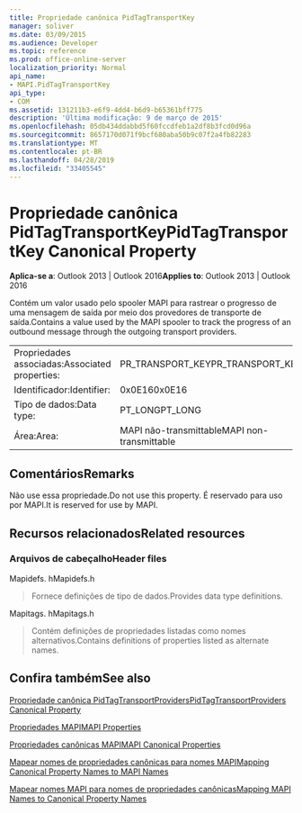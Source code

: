 ```yaml
---
title: Propriedade canônica PidTagTransportKey
manager: soliver
ms.date: 03/09/2015
ms.audience: Developer
ms.topic: reference
ms.prod: office-online-server
localization_priority: Normal
api_name:
- MAPI.PidTagTransportKey
api_type:
- COM
ms.assetid: 131211b3-e6f9-4dd4-b6d9-b65361bff775
description: 'Última modificação: 9 de março de 2015'
ms.openlocfilehash: 05db434ddabbd5f60fccdfeb1a2df8b3fcd0d96a
ms.sourcegitcommit: 8657170d071f9bcf680aba50b9c07f2a4fb82283
ms.translationtype: MT
ms.contentlocale: pt-BR
ms.lasthandoff: 04/28/2019
ms.locfileid: "33405545"
---
```

# <a name="pidtagtransportkey-canonical-property"></a><span data-ttu-id="372a8-103">Propriedade canônica PidTagTransportKey</span><span class="sxs-lookup"><span data-stu-id="372a8-103">PidTagTransportKey Canonical Property</span></span>

  
  
<span data-ttu-id="372a8-104">**Aplica-se a**: Outlook 2013 | Outlook 2016</span><span class="sxs-lookup"><span data-stu-id="372a8-104">**Applies to**: Outlook 2013 | Outlook 2016</span></span> 
  
<span data-ttu-id="372a8-105">Contém um valor usado pelo spooler MAPI para rastrear o progresso de uma mensagem de saída por meio dos provedores de transporte de saída.</span><span class="sxs-lookup"><span data-stu-id="372a8-105">Contains a value used by the MAPI spooler to track the progress of an outbound message through the outgoing transport providers.</span></span>
  
|||
|:-----|:-----|
|<span data-ttu-id="372a8-106">Propriedades associadas:</span><span class="sxs-lookup"><span data-stu-id="372a8-106">Associated properties:</span></span>  <br/> |<span data-ttu-id="372a8-107">PR_TRANSPORT_KEY</span><span class="sxs-lookup"><span data-stu-id="372a8-107">PR_TRANSPORT_KEY</span></span>  <br/> |
|<span data-ttu-id="372a8-108">Identificador:</span><span class="sxs-lookup"><span data-stu-id="372a8-108">Identifier:</span></span>  <br/> |<span data-ttu-id="372a8-109">0x0E16</span><span class="sxs-lookup"><span data-stu-id="372a8-109">0x0E16</span></span>  <br/> |
|<span data-ttu-id="372a8-110">Tipo de dados:</span><span class="sxs-lookup"><span data-stu-id="372a8-110">Data type:</span></span>  <br/> |<span data-ttu-id="372a8-111">PT_LONG</span><span class="sxs-lookup"><span data-stu-id="372a8-111">PT_LONG</span></span>  <br/> |
|<span data-ttu-id="372a8-112">Área:</span><span class="sxs-lookup"><span data-stu-id="372a8-112">Area:</span></span>  <br/> |<span data-ttu-id="372a8-113">MAPI não-transmittable</span><span class="sxs-lookup"><span data-stu-id="372a8-113">MAPI non-transmittable</span></span>  <br/> |
   
## <a name="remarks"></a><span data-ttu-id="372a8-114">Comentários</span><span class="sxs-lookup"><span data-stu-id="372a8-114">Remarks</span></span>

<span data-ttu-id="372a8-115">Não use essa propriedade.</span><span class="sxs-lookup"><span data-stu-id="372a8-115">Do not use this property.</span></span> <span data-ttu-id="372a8-116">É reservado para uso por MAPI.</span><span class="sxs-lookup"><span data-stu-id="372a8-116">It is reserved for use by MAPI.</span></span>
  
## <a name="related-resources"></a><span data-ttu-id="372a8-117">Recursos relacionados</span><span class="sxs-lookup"><span data-stu-id="372a8-117">Related resources</span></span>

### <a name="header-files"></a><span data-ttu-id="372a8-118">Arquivos de cabeçalho</span><span class="sxs-lookup"><span data-stu-id="372a8-118">Header files</span></span>

<span data-ttu-id="372a8-119">Mapidefs. h</span><span class="sxs-lookup"><span data-stu-id="372a8-119">Mapidefs.h</span></span>
  
> <span data-ttu-id="372a8-120">Fornece definições de tipo de dados.</span><span class="sxs-lookup"><span data-stu-id="372a8-120">Provides data type definitions.</span></span>
    
<span data-ttu-id="372a8-121">Mapitags. h</span><span class="sxs-lookup"><span data-stu-id="372a8-121">Mapitags.h</span></span>
  
> <span data-ttu-id="372a8-122">Contém definições de propriedades listadas como nomes alternativos.</span><span class="sxs-lookup"><span data-stu-id="372a8-122">Contains definitions of properties listed as alternate names.</span></span>
    
## <a name="see-also"></a><span data-ttu-id="372a8-123">Confira também</span><span class="sxs-lookup"><span data-stu-id="372a8-123">See also</span></span>



[<span data-ttu-id="372a8-124">Propriedade canônica PidTagTransportProviders</span><span class="sxs-lookup"><span data-stu-id="372a8-124">PidTagTransportProviders Canonical Property</span></span>](pidtagtransportproviders-canonical-property.md)


[<span data-ttu-id="372a8-125">Propriedades MAPI</span><span class="sxs-lookup"><span data-stu-id="372a8-125">MAPI Properties</span></span>](mapi-properties.md)
  
[<span data-ttu-id="372a8-126">Propriedades canônicas MAPI</span><span class="sxs-lookup"><span data-stu-id="372a8-126">MAPI Canonical Properties</span></span>](mapi-canonical-properties.md)
  
[<span data-ttu-id="372a8-127">Mapear nomes de propriedades canônicas para nomes MAPI</span><span class="sxs-lookup"><span data-stu-id="372a8-127">Mapping Canonical Property Names to MAPI Names</span></span>](mapping-canonical-property-names-to-mapi-names.md)
  
[<span data-ttu-id="372a8-128">Mapear nomes MAPI para nomes de propriedades canônicas</span><span class="sxs-lookup"><span data-stu-id="372a8-128">Mapping MAPI Names to Canonical Property Names</span></span>](mapping-mapi-names-to-canonical-property-names.md)

